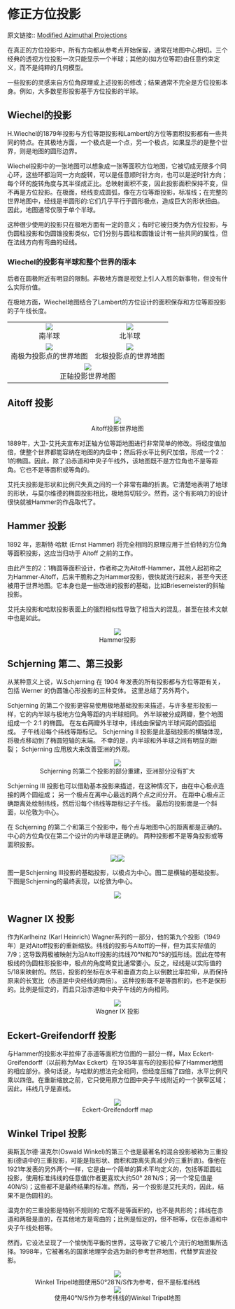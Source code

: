 # 修正方位投影
原文链接:: [Modified Azimuthal Projections](https://web.archive.org/web/20180701195125/http://progonos.com/furuti/MapProj/Normal/ProjMAz/projMAz.html)

在真正的方位投影中，所有方向都从参考点开始保留，通常在地图中心相切。三个经典的透视方位投影一次只能显示一个半球；其他的(如方位等距)由任意约束定义，而不是纯粹的几何模型。

一些投影的灵感来自方位角原理或上述投影的修改；结果通常不完全是方位投影本身。例如，大多数星形投影基于方位投影的半球。

## Wiechel的投影

H.Wiechel的1879年投影与方位等距投影和Lambert的方位等面积投影都有一些共同的特点。在其极地方面，一个极点是一个点，另一个极点，如果显示的是整个世界，则是地图的圆形边界。

Wiechel投影中的一张地图可以想象成一张等面积方位地图，它被切成无限多个同心环，这些环都沿同一方向旋转，可以是任意顺时针方向，也可以是逆时针方向；每个环的旋转角度与其半径成正比。总映射面积不变，因此投影面积保持不变，但不再是方位投影。在极面，经线变成圆弧，像在方位等距投影，标准线；在完整的世界地图中，经线是半圆形的:它们几乎平行于圆形极点，造成巨大的形状扭曲。因此，地图通常仅限于单个半球。

这种很少使用的投影只在极地方面有一定的意义；有时它被归类为伪方位投影，与伪圆柱投影和伪圆锥投影类似，它们分别与圆柱和圆锥设计有一些共同的属性，但在法线方向有弯曲的经线。

### Wiechel的投影有半球和整个世界的版本

后者在圆极附近有明显的限制。非极地方面是视觉上引人入胜的新事物，但没有什么实际价值。

在极地方面，Wiechel地图结合了Lambert的方位设计的面积保存和方位等距投影的子午线长度。
<table>
<tr>
    <td><div align="center"><img src="./asserts/image_1625284460315_0.png"/></div> <center>南半球</center></td>
    <td><div align="center"><img src="./asserts/image_1625284476586_0.png"/></div> <center>北半球</center></td>
</tr>
<tr>
    <td><div align="center"><img src="./asserts/image_1625284509717_0.png"/></div> <center>南极为投影点的世界地图</center></td>
    <td><div align="center"><img src="./asserts/image_1625284571488_0.png"/></div> <center>北极投影点的世界地图</center></td>
</tr>
<tr>
    <td colspan="2"><div align="center"><img src="./asserts/image_1625284614932_0.png"/></div> <center>正轴投影世界地图</center></td>
</tr>
</table>

## Aitoff 投影
<div align="center"><img src="./asserts/image_1625284700045_0.png"/></div> 
<center>  Aitoff投影世界地图</center>

1889年，大卫-艾托夫宣布对正轴方位等距地图进行非常简单的修改。将经度值加倍，使整个世界都能容纳在地图的内盘中；然后将水平比例尺加倍，形成一个2：1的椭圆。因此，除了沿赤道和中央子午线外，该地图既不是方位角也不是等距角。它也不是等面积或等角的。

艾托夫投影是形状和比例尺失真之间的一个非常有趣的折衷。它清楚地表明了地球的形状，与莫尔维德的椭圆投影相比，极地剪切较少。然而，这个有影响力的设计很快就被Hammer的作品取代了。

## Hammer 投影

1892 年，恩斯特·哈默 (Ernst Hammer) 将完全相同的原理应用于兰伯特的方位角等面积投影，这应当归功于 Aitoff 之前的工作。

由此产生的2：1椭圆等面积设计，作者称之为Aitoff-Hammer，其他人起初称之为Hammer-Aitoff，后来干脆称之为Hammer投影，很快就流行起来，甚至今天还被用于世界地图。它本身也是一些改进的投影的基础，比如Briesemeister的斜轴投影。

艾托夫投影和哈默投影表面上的强烈相似性导致了相当大的混乱，甚至在技术文献中也是如此。
<div align="center"><img src="./asserts/image_1625315292826_0.png"/></div> 
<center>  Hammer投影</center>

## Schjerning 第二、第三投影

从某种意义上说，W.Schjerning 在 1904 年发表的所有投影都与方位等距有关，包括 Werner 的伪圆锥心形投影的三种变体。 这里总结了另外两个。

Schjerning 的第二个投影更容易使用极地基础投影来描述，与许多星形投影一样，它的内半球与极地方位角等距的内半球相同。 外半球被分成两瓣，整个地图组成一个 2:1 的椭圆。 在左右两瓣外半球中，纬线由保留内半球间距的圆弧组成。 子午线沿每个纬线等距标记。 Schjerning II 投影是此基础投影的横轴体现，将极点移动到了椭圆短轴的末端。 不幸的是，内半球和外半球之间有明显的断裂； Schjerning 应用放大来改善亚洲的外观。

<div align="center"><img src="./asserts/image_1625315788854_0.png"/></div> 
<center>	  Schjerning 的第二个投影的部分重建，亚洲部分没有扩大</center>

Schjerning III 投影也可以借助基本投影来描述，在这种情况下，由在中心极点连接的两个圆组成； 另一个极点在离中心最远的两个点之间分开。 在距中心极点正确距离处绘制纬线，然后沿每个纬线等距标记子午线。 最后的投影面是一个斜面，以伦敦为中心。

在 Schjerning 的第二个和第三个投影中，每个点与地图中心的距离都是正确的。 中心的方位角仅在第二个设计的内半球是正确的。 两种投影都不是等角投影或等面积投影。

<div align="center"><img src="./asserts/image_1625315972303_0.png"/><img src="./asserts/image_1625315980220_0.png"/></div> 
<p>	  图一是Schjerning III投影的基础投影，以极点为中心。图二是横轴的基础投影。下图是Schjerning的最终表现，以伦敦为中心。</p>
<div align="center"><img src="./asserts/image_1625316097288_0.png"/></div>

## Wagner IX 投影

作为Karlheinz (Karl Heinrich) Wagner系列的一部分，他的第九个投影（1949年）是对Aitoff投影的重新缩放。纬线的投影与Aitoff的一样，但为其实际值的7/9；这导致两极被映射为沿Aitoff投影的纬线70°N和70°S的弧形线。因此在带有极线的伪圆柱形投影中，极点的角度畸变比通常要小。反之，经线是以实际值的5/18来映射的。然后，投影的坐标在水平和垂直方向上以倒数比率拉伸，从而保持原来的长宽比（赤道是中央经线的两倍）。
这种投影既不是等面积的，也不是保形的。比例是恒定的，而且只沿赤道和中央子午线的方向相同。

<div align="center"><img src="./asserts/image_1625318060522_0.png"/></div> 
<center>  Wagner IX 投影</center>

## Eckert-Greifendorff 投影

与Hammer的投影水平拉伸了赤道等面积方位图的一部分一样，Max Eckert-Greifendorff（以前称为Max Eckert）在1935年宣布的投影拉伸了Hammer地图的相应部分。换句话说，与哈默的想法完全相同，但经度压缩了四倍，水平比例尺乘以四倍。在重新缩放之前，它只使用原方位图中央子午线附近的一个狭窄区域；因此，纬线几乎是直线。

<div align="center"><img src="./asserts/image_1625318182195_0.png"/></div> 
<center>  Eckert-Greifendorff map</center>

## Winkel Tripel 投影

奥斯瓦尔德·温克尔(Oswald Winkel)的第三个也是最著名的混合投影被称为三重投影(德语中的三重投影，可能是指形状、面积和距离失真减少的三重折衷)。像他在1921年发表的另外两个一样，它是由一个简单的算术平均定义的，包括等距圆柱投影，使用标准纬线的任意值(作者更喜欢大约50° 28′N/S；另一个常见值是40N/S)；这些都不是最终结果的标准。然而，另一个投影是艾托夫的，因此，结果不是伪圆柱的。

温克尔的三重投影是特别不规则的:它既不是等面积的，也不是共形的；纬线在赤道和两极是直的，在其他地方是弯曲的；比例是恒定的，但不相等，仅在赤道和中央子午线处相等。

然而，它设法呈现了一个愉快而平衡的世界，这导致了它被几个流行的地图集所选择。1998年，它被著名的国家地理学会选为新的参考世界地图，代替罗宾逊投影。

<div align="center"><img src="./asserts/image_1625318346606_0.png"/></div> 
<center>  Winkel Tripel地图使用50°28′N/S作为参考，但不是标准纬线</center>
<div align="center"><img src="./asserts/image_1625318385208_0.png"/></div>
<center> 使用40°N/S作为参考纬线的Winkel Tripel地图</center>